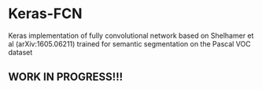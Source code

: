 # Keras-FCN
Keras implementation of fully convolutional network based on Shelhamer et al (arXiv:1605.06211) trained for semantic segmentation on the Pascal VOC dataset

## WORK IN PROGRESS!!!
